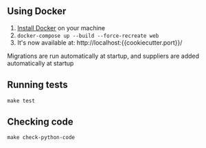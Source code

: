 ## Using Docker

1. [Install Docker](https://docs.docker.com/get-docker/) on your machine
2. `docker-compose up --build --force-recreate web`
3. It's now available at: http://localhost:{{cookiecutter.port}}/

Migrations are run automatically at startup, and suppliers are added automatically at startup


## Running tests

    make test


## Checking code

    make check-python-code
